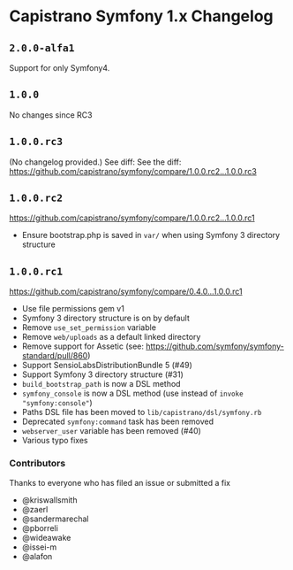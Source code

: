 # Capistrano Symfony 1.x Changelog


## `2.0.0-alfa1`

Support for only Symfony4.

## `1.0.0`

No changes since RC3

## `1.0.0.rc3`

(No changelog provided.) See diff: See the diff: https://github.com/capistrano/symfony/compare/1.0.0.rc2...1.0.0.rc3

## `1.0.0.rc2`

https://github.com/capistrano/symfony/compare/1.0.0.rc2...1.0.0.rc1

* Ensure bootstrap.php is saved in `var/` when using Symfony 3 directory structure

## `1.0.0.rc1`

https://github.com/capistrano/symfony/compare/0.4.0...1.0.0.rc1

* Use file permissions gem v1
* Symfony 3 directory structure is on by default
* Remove `use_set_permission` variable
* Remove `web/uploads` as a default linked directory
* Remove support for Assetic (see: https://github.com/symfony/symfony-standard/pull/860)
* Support SensioLabsDistributionBundle 5 (#49)
* Support Symfony 3 directory structure (#31)
* `build_bootstrap_path` is now a DSL method
* `symfony_console` is now a DSL method (use instead of `invoke "symfony:console"`)
* Paths DSL file has been moved to `lib/capistrano/dsl/symfony.rb`
* Deprecated `symfony:command` task has been removed
* `webserver_user` variable has been removed (#40)
* Various typo fixes

### Contributors

Thanks to everyone who has filed an issue or submitted a fix

  * @kriswallsmith
  * @zaerl
  * @sandermarechal
  * @pborreli
  * @wideawake
  * @issei-m
  * @alafon
